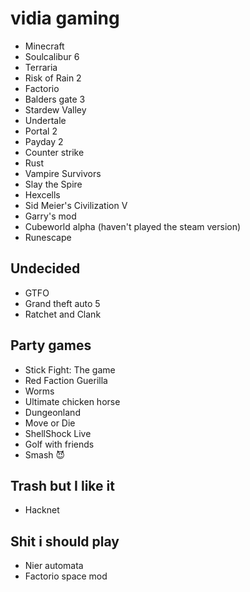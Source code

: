 
# vidia gaming
* Minecraft
* Soulcalibur 6
* Terraria
* Risk of Rain 2
* Factorio
* Balders gate 3
* Stardew Valley
* Undertale
* Portal 2
* Payday 2
* Counter strike
* Rust
* Vampire Survivors
* Slay the Spire
* Hexcells
* Sid Meier's Civilization V
* Garry's mod
* Cubeworld alpha (haven't played the steam version)
* Runescape

## Undecided
* GTFO
* Grand theft auto 5
* Ratchet and Clank

## Party games
* Stick Fight: The game
* Red Faction Guerilla
* Worms
* Ultimate chicken horse
* Dungeonland
* Move or Die
* ShellShock Live
* Golf with friends
* Smash 😈

## Trash but I like it
* Hacknet

## Shit i should play
* Nier automata
* Factorio space mod
